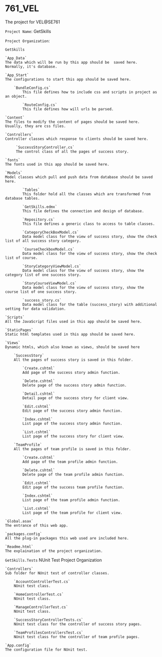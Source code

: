 # 761_VEL
The project for VEL@SE761

`Project Name`: 
GetSkills

`Project Organization`:

`GetSkills`

	`App_Data`
	The data which will be run by this app should be  saved here. Normally, it's database.
  
  	`App_Start` 
  	The configurations to start this app should be saved here.
  	
  		`BundleConfig.cs`
    		This file defines how to include css and scripts in project as an object.
    
    		`RouteConfig.cs` 
    		This file defines how will urls be parsed.
    
  	`Content` 
  	The files to modify the content of pages should be saved here. Usually, they are css files.  
  
  	`Controllers` 
  	Controller classes which response to clients should be saved here.
  
		 `SuccessStoryController.cs` 
		 The control class of all the pages of success story.
    
	`fonts` 
	The fonts used in this app should be saved here.
  
  	`Models`
  	Model classes which pull and push data from database should be saved here.
  
    		`Tables` 
    		This folder hold all the classes which are transformed from database tables.
    
    		`GetSkills.edmx` 
    		This file defines the connection and design of database.
    
    		`Repository.cs` 
    		This file defines a generic class to access to table classes.
    
    		`CategoryCheckBoxModel.cs` 
    		Data model class for the view of success story, show the check list of all success story category.
    
    		`CourseCheckboxModel.cs` 
    		Data model class for the view of success story, show the check list of course.
    
    		`StoryCategoryViewModel.cs` 
    		Data model class for the view of success story, show the category list of one success story.
    
    		`StoryCourseViewModel.cs` 
    		Data model class for the view of success story, show the course list of one success story.
    
    		`success_story.cs` 
    		Data model class for the table (success_story) with additional setting for data validation.
    
  	`Scripts` 
  	All the JavaScript files used in this app should be saved here.
  
  	`StaticPages` 
  	Static html templates used in this app should be saved here.
  
  	`Views` 
  	Dynamic htmls, which also known as views, should be saved here
  
		`SuccessStory` 
		All the pages of success story is saved in this folder.
		
			`Create.cshtml` 
			Add page of the success story admin function.
			
			`Delete.cshtml` 
			Delete page of the success story admin function.
			
			`Detail.cshtml` 
			Detail page of the success story for client view.
			
			`Edit.cshtml` 
			Edit page of the success story admin function.
			
			`Index.cshtml` 
			List page of the success story admin function.
			
			`List.cshtml` 
			List page of the success story for client view.
			
		`TeamProfile` 
		All the pages of team profile is saved in this folder.
		
			`Create.cshtml`
			Add page of the team profile admin function.
			
			`Delete.cshtml` 
			Delete page of the team profile admin function.
			
			`Edit.cshtml` 
			Edit page of the success team profile function.
			
			`Index.cshtml` 
			List page of the team profile admin function.
			
			`List.cshtml` 
			List page of the team profile for client view.
			
	`Global.asax` 
	The entrance of this web app.
	
  	`packages.config` 
  	All the plug-in packages this web used are included here.
  
  	`Readme.html` 
  	The explaination of the project organization.

`GetSkills.Tests` 
NUnit Test Project Organization

	`Controllers` 
	Sub folder for NUnit test of controller classes.
    
		`AccountControllerTest.cs` 
		NUnit test class.
				
		`HomeControllerTest.cs` 
		NUnit test class.
				
		`ManageControllerTest.cs` 
		NUnit test class.
				
		`SuccessStoryControllerTests.cs` 
		NUnit test class for the controller of success story pages.
				
		`TeamProfilesControllersTest.cs` 
		NUnit test class for the controller of team profile pages.
				
	`App.config` 
	The configuration file for NUnit test.
